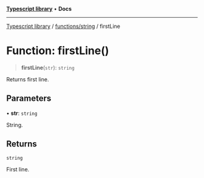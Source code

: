 [**Typescript library**](../../../index.md) • **Docs**

***

[Typescript library](../../../modules.md) / [functions/string](../index.md) / firstLine

# Function: firstLine()

> **firstLine**(`str`): `string`

Returns first line.

## Parameters

• **str**: `string`

String.

## Returns

`string`

First line.
